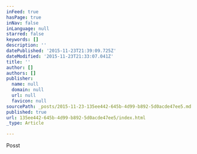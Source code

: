 ```yaml
---
inFeed: true
hasPage: true
inNav: false
inLanguage: null
starred: false
keywords: []
description: ''
datePublished: '2015-11-23T21:39:09.725Z'
dateModified: '2015-11-23T21:33:07.041Z'
title: ''
author: []
authors: []
publisher:
  name: null
  domain: null
  url: null
  favicon: null
sourcePath: _posts/2015-11-23-135ee442-645b-4d99-b892-5d0acde47ee5.md
published: true
url: 135ee442-645b-4d99-b892-5d0acde47ee5/index.html
_type: Article

---
```

Posst